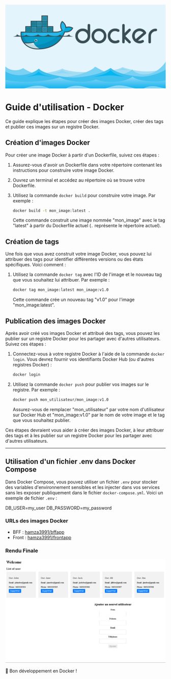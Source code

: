 ![Logo Docker Facebook](images/docker-facebook.png)

# Guide d'utilisation - Docker

Ce guide explique les étapes pour créer des images Docker, créer des tags et publier ces images sur un registre Docker.

## Création d'images Docker

Pour créer une image Docker à partir d'un Dockerfile, suivez ces étapes :

1. Assurez-vous d'avoir un Dockerfile dans votre répertoire contenant les instructions pour construire votre image Docker.
2. Ouvrez un terminal et accédez au répertoire où se trouve votre Dockerfile.
3. Utilisez la commande `docker build` pour construire votre image. Par exemple :

    ```bash
    docker build -t mon_image:latest .
    ```

   Cette commande construit une image nommée "mon_image" avec le tag "latest" à partir du Dockerfile actuel (`.` représente le répertoire actuel).

## Création de tags

Une fois que vous avez construit votre image Docker, vous pouvez lui attribuer des tags pour identifier différentes versions ou des états spécifiques. Voici comment :

1. Utilisez la commande `docker tag` avec l'ID de l'image et le nouveau tag que vous souhaitez lui attribuer. Par exemple :

    ```bash
    docker tag mon_image:latest mon_image:v1.0
    ```

   Cette commande crée un nouveau tag "v1.0" pour l'image "mon_image:latest".

## Publication des images Docker

Après avoir créé vos images Docker et attribué des tags, vous pouvez les publier sur un registre Docker pour les partager avec d'autres utilisateurs. Suivez ces étapes :

1. Connectez-vous à votre registre Docker à l'aide de la commande `docker login`. Vous devrez fournir vos identifiants Docker Hub (ou d'autres registres Docker) :

    ```bash
    docker login
    ```

2. Utilisez la commande `docker push` pour publier vos images sur le registre. Par exemple :

    ```bash
    docker push mon_utilisateur/mon_image:v1.0
    ```

   Assurez-vous de remplacer "mon_utilisateur" par votre nom d'utilisateur sur Docker Hub et "mon_image:v1.0" par le nom de votre image et le tag que vous souhaitez publier.

Ces étapes devraient vous aider à créer des images Docker, à leur attribuer des tags et à les publier sur un registre Docker pour les partager avec d'autres utilisateurs.

---


## Utilisation d'un fichier .env dans Docker Compose

Dans Docker Compose, vous pouvez utiliser un fichier `.env` pour stocker des variables d'environnement sensibles et les injecter dans vos services sans les exposer publiquement dans le fichier `docker-compose.yml`. Voici un exemple de fichier `.env` :

DB_USER=my_user
DB_PASSWORD=my_password

### URLs des images Docker

- BFF : [hamza3991/bffapp](https://hub.docker.com/repository/docker/hamza3991/bffapp/general)
- Front : [hamza3991/frontapp](https://hub.docker.com/repository/docker/hamza3991/frontapp/general)

### Rendu Finale 

![Logo_Rendu](images/Rendu.png)


🐳 Bon développement en Docker !

